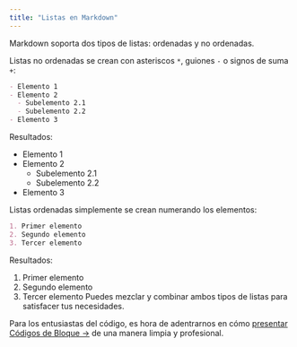```yaml
---
title: "Listas en Markdown"
---
```


Markdown soporta dos tipos de listas: ordenadas y no ordenadas.

Listas no ordenadas se crean con asteriscos `*`, guiones `-` o signos de suma `+`:

```markdown
- Elemento 1
- Elemento 2
  - Subelemento 2.1
  - Subelemento 2.2
- Elemento 3
```

Resultados:

- Elemento 1
- Elemento 2
  - Subelemento 2.1
  - Subelemento 2.2
- Elemento 3 

Listas ordenadas simplemente se crean numerando los elementos:

```markdown
1. Primer elemento
2. Segundo elemento
3. Tercer elemento
```

Resultados:

1. Primer elemento
2. Segundo elemento
3. Tercer elemento 
Puedes mezclar y combinar ambos tipos de listas para satisfacer tus necesidades.

Para los entusiastas del código, es hora de adentrarnos en cómo [presentar Códigos de Bloque →](../codigos-de-bloque/) de una manera limpia y profesional.
